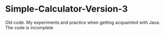 # Simple-Calculator-Version-3
Old code. My experiments and practice when getting acquainted with Java. The code is incomplete

